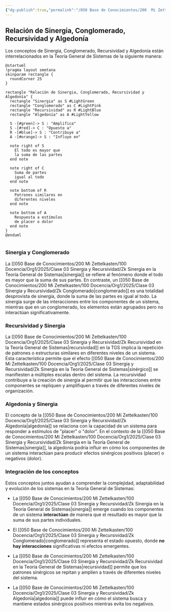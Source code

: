 ```yaml
---
{"dg-publish":true,"permalink":"/050 Base de Conocimientos/200  Mi Zettelkasten/100 Docencia/Org1/2025/Clase 03 Sinergia y Recursividad/Zk Relación de Sinergia, Conglomerado, Recursividad y Algedonía/","tags":["definir"]}
---
```


## Relación de Sinergia, Conglomerado, Recursividad y Algedonía

Los conceptos de Sinergia, Conglomerado, Recursividad y Algedonía están interrelacionados en la Teoría General de Sistemas de la siguiente manera:
```plantuml
@startuml
!pragma layout smetana
skinparam rectangle {
  roundCorner 25
}

rectangle "Relación de Sinergia, Conglomerado, Recursividad y Algedonía" {
  rectangle "Sinergia" as S #LightGreen
  rectangle "Conglomerado" as C #LightPink
  rectangle "Recursividad" as R #LightBlue
  rectangle "Algedonía" as A #LightYellow

  S -[#green]-> S : "Amplifica"
  S -[#red]-> C : "Opuesto a"
  R -[#blue]-> S : "Contribuye a"
  A -[#orange]-> S : "Influye en"

  note right of S
    El todo es mayor que
    la suma de las partes
  end note

  note right of C
    Suma de partes
    igual al todo
  end note

  note bottom of R
    Patrones similares en
    diferentes niveles
  end note

  note bottom of A
    Respuesta a estímulos
    de placer o dolor
  end note
}
@enduml


```

### Sinergia y Conglomerado

La [[050 Base de Conocimientos/200  Mi Zettelkasten/100 Docencia/Org1/2025/Clase 03 Sinergia y Recursividad/Zk Sinergia en la Teoría General de Sistemas\|sinergia]] se refiere al fenómeno donde el todo es mayor que la suma de sus partes. En contraste, un [[050 Base de Conocimientos/200  Mi Zettelkasten/100 Docencia/Org1/2025/Clase 03 Sinergia y Recursividad/Zk Conglomerado\|conglomerado]] es una totalidad desprovista de sinergia, donde la suma de las partes es igual al todo. La sinergia surge de las interacciones entre los componentes de un sistema, mientras que en un conglomerado, los elementos están agrupados pero no interactúan significativamente.

### Recursividad y Sinergia

La [[050 Base de Conocimientos/200  Mi Zettelkasten/100 Docencia/Org1/2025/Clase 03 Sinergia y Recursividad/Zk Recursividad en la Teoría General de Sistemas\|recursividad]] en la TGS implica la repetición de patrones o estructuras similares en diferentes niveles de un sistema. Esta característica permite que el efecto [[050 Base de Conocimientos/200  Mi Zettelkasten/100 Docencia/Org1/2025/Clase 03 Sinergia y Recursividad/Zk Sinergia en la Teoría General de Sistemas\|sinérgico]] se manifiesten a múltiples escalas dentro del sistema. La recursividad contribuye a la creación de sinergia al permitir que las interacciones entre componentes se repliquen y amplifiquen a través de diferentes niveles de organización.

### Algedonía y Sinergia

El concepto de la [[050 Base de Conocimientos/200  Mi Zettelkasten/100 Docencia/Org1/2025/Clase 03 Sinergia y Recursividad/Zk Algedonía\|algedonía]] se relaciona con la capacidad de un sistema para responder a estímulos de "placer" o "dolor". En el contexto de la [[050 Base de Conocimientos/200  Mi Zettelkasten/100 Docencia/Org1/2025/Clase 03 Sinergia y Recursividad/Zk Sinergia en la Teoría General de Sistemas\|sinergia]], la algedonía podría influir en cómo los componentes de un sistema interactúan para producir efectos sinérgicos positivos (placer) o negativos (dolor).

### Integración de los conceptos

Estos conceptos juntos ayudan a comprender la complejidad, adaptabilidad y evolución de los sistemas en la Teoría General de Sistemas:

- La [[050 Base de Conocimientos/200  Mi Zettelkasten/100 Docencia/Org1/2025/Clase 03 Sinergia y Recursividad/Zk Sinergia en la Teoría General de Sistemas\|sinergia]] emerge cuando los componentes de un sistema **interactúan** de manera que el resultado es mayor que la suma de sus partes individuales.

- El [[050 Base de Conocimientos/200  Mi Zettelkasten/100 Docencia/Org1/2025/Clase 03 Sinergia y Recursividad/Zk Conglomerado\|conglomerado]] representa el estado opuesto, donde **no hay interacciones** significativas ni efectos emergentes.

- La [[050 Base de Conocimientos/200  Mi Zettelkasten/100 Docencia/Org1/2025/Clase 03 Sinergia y Recursividad/Zk Recursividad en la Teoría General de Sistemas\|recursividad]] permite que los patrones sinérgicos se repitan y amplíen a través de diferentes niveles del sistema.

- La [[050 Base de Conocimientos/200  Mi Zettelkasten/100 Docencia/Org1/2025/Clase 03 Sinergia y Recursividad/Zk Algedonía\|algedonía]] puede influir en cómo el sistema busca y mantiene estados sinérgicos positivos mientras evita los negativos.